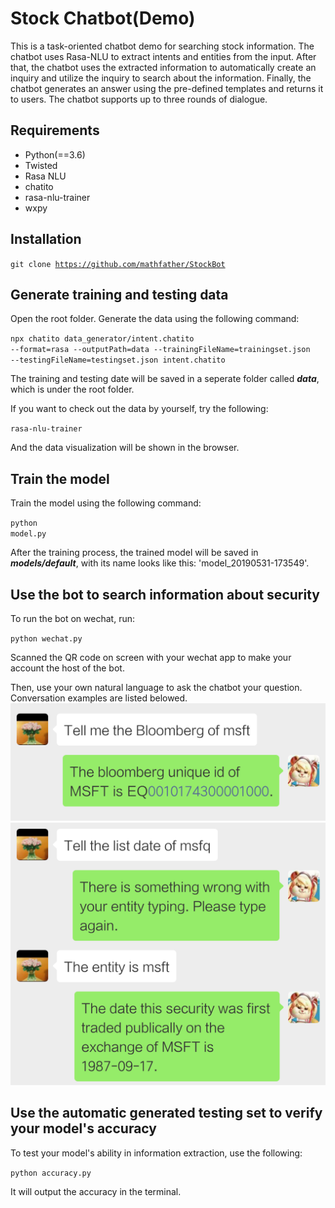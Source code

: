 # Stock Chatbot(Demo)

This is a task-oriented chatbot demo for searching stock information. The chatbot uses Rasa-NLU to extract intents and entities from the input. After that, the chatbot uses the extracted information to automatically create an inquiry and utilize the inquiry to search about the information. Finally, the chatbot generates an answer using the pre-defined templates and returns it to users. The chatbot supports up to three rounds of dialogue. 

## **Requirements**
- Python(==3.6)
- Twisted
- Rasa NLU
- chatito
- rasa-nlu-trainer
- wxpy

## **Installation**
<code>git clone https://github.com/mathfather/StockBot</code>

## **Generate training and testing data**
Open the root folder. Generate the data using the following command:</p>
<code>npx chatito data_generator/intent.chatito --format=rasa --outputPath=data --trainingFileName=trainingset.json --testingFileName=testingset.json intent.chatito</code>

The training and testing date will be saved in a seperate folder called ***data***, which is under the root folder.

If you want to check out the data by yourself, try the following:</p>
<code>rasa-nlu-trainer</code>

And the data visualization will be shown in the browser.

## **Train the model**
Train the model using the following command:</p>
<code>python model.py</code>

After the training process, the trained model will be saved in ***models/default***, with its name looks like this: 'model_20190531-173549'.

## **Use the bot to search information about security**

To run the bot on wechat, run:</p>
<code>python wechat.py</code> 

Scanned the QR code on screen with your wechat app to make your account the host of the bot.

Then, use your own natural language to ask the chatbot your question. Conversation examples are listed belowed.
![](https://github.com/mathfather/StockBot/blob/master/display/chat_example_1.png)
![](https://github.com/mathfather/StockBot/blob/master/display/chat_example_2.png)

## **Use the automatic generated testing set to verify your model's accuracy**

To test your model's ability in information extraction, use the following:</p>
<code>python accuracy.py</code>

It will output the accuracy in the terminal.
